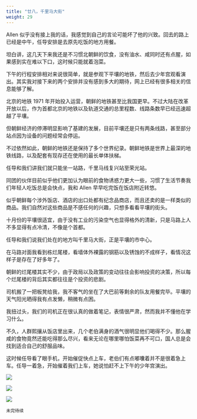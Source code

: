 ```yaml
---
title: "廿八，千里马大街"
weight: 29
---
```


Allen 似乎没有接上我的话，我感觉到自己的言论可能坏了他的兴致。回去的路上已经是中午，任导安排是去原先吃饭的地方用餐。

坦白讲，这几天下来我还是不习惯北朝鲜的饮食，没有油水、咸同时还有点腥，如果感到实在难以下口，这时候只能就着泡菜。

下午的行程安排相对来说很简单，就是参观下平壤的地铁，然后去少年宫观看演出。其实我对接下来的两个安排并没有感到多大的期待，网上已经有很多相关的信息能够了解。

北京的地铁 1971 年开始投入运营，朝鲜的地铁甚至比我国更早。不过大陆在改革开放以后，作为首都北京的地铁以及轨道交通的总里程数、线路条数早已经迅速超越了平壤。

但朝鲜经济的停滞明显影响了基建的发展，目前平壤还是只有两条线路，甚至部分站点因为设备的问题经常会停运。

不过依然如此，朝鲜的地铁还是保持了多个世界纪录。朝鲜地铁是世界上最深的地铁线路，以及配套有现存还在使用的最长单体扶梯。

任导和我们讲我们就只能坐一站路，千里马线复兴站至荣光站。

同团的伙伴目前似乎他们更加认为眼前的食物诱惑力更大一些，习惯了生活节奏我们年轻人吃饭总是会快点，我和 Allen 早早吃完饭在饭店附近转悠。

似乎朝鲜每个涉外饭店、酒店的出口处都有纪念品商店，而且还卖的是一样类似的商品。我们自然对这些商品是不感任何的兴趣，只想多看看平壤的街头。

十月份的平壤很适宜，由于没有工业的污染空气也显得格外的清新，只是马路上人不多显得有点冷清，不像是个首都。

任导和我们说我们处在的地方叫千里马大街，正是平壤的市中心。

在马路对面我看到栋烂尾楼，看墙体外裸露的钢筋以及锈蚀的不成样子，看情况这样子是存在了好多年了。

朝鲜的烂尾楼其实不少，由于政局以及政策的变动往往会影响投资的决策，所以每个烂尾楼的背后其实都往往是个投资的悲剧。

司机搬了一把板凳给我，我不客气的坐在了大巴前等剩余的队友用餐完毕。平壤的天气阳光晒得我有点发懒，稍微有点困。

我扭过头，我们的司机正在很认真的做着笔记，表情很严肃，然而我并不懂他在学习什么。

不久，人群熙攘从饭店里出来，几个老伯满身的酒气很明显他们喝得不少。那么腥咸的食物竟然还能吃得那么尽兴，看来无论在哪里哪怕饭菜再不可口，国人总是会找到适合自己的舒服品味。

这时候任导看了眼手机，开始催促快点上车，老伯们有点嘟囔着并不是很着急上车。任导一着急，开始催着我们上车，她说怕赶不上下午的少年宫演出。

![](/north-korea/0456.jpg)

![](/north-korea/0413.jpg)

![](/north-korea/0683.jpg)

`未完待续`
